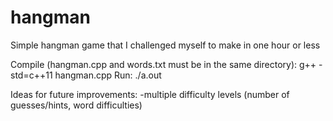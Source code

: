 # hangman
Simple hangman game that I challenged myself to make in one hour or less

Compile (hangman.cpp and words.txt must be in the same directory): g++ -std=c++11 hangman.cpp
Run: ./a.out


Ideas for future improvements:
-multiple difficulty levels (number of guesses/hints, word difficulties)
